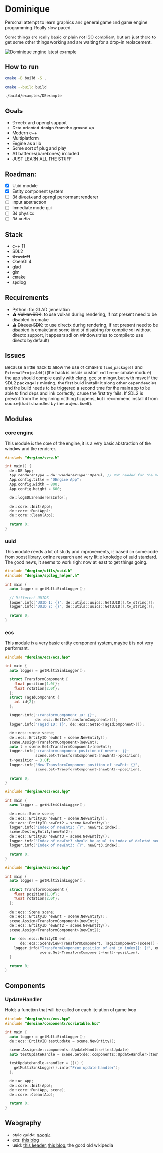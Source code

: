 # Dominique

Personal attempt to learn graphics and general game and game engine programming. Really slow paced.

Some things are really basic or plain not ISO compliant, but are just there to get some other things working and are
waiting for a drop-in replacement.


![Dominique engine latest example](./images/1.png "a title")

## How to run

```bash
cmake -B build -S .
```

```bash
cmake --build build
```

```bash
./build/examples/DEexample
```

## Goals

- ~~Directx~~ and opengl support
- Data oriented design from the ground up
- Modern c++
- Multiplatform
- Engine as a lib
- Some sort of plug and play
- All batteries(barebones) included
- JUST LEARN ALL THE STUFF

## Roadman:

- [x] Uuid module
- [x] Entity component system
- [ ] 3d ~~directx~~ and opengl performant renderer
- [ ] Input abstraction
- [ ] Inmediate mode gui
- [ ] 3d physics
- [ ] 3d audio

## Stack

- c++ 11
- SDL2
- ~~Directx11~~
- OpenGl 4
- glad
- glm
- cmake
- spdlog

## Requirements

- Python: for GLAD generation
- :warning: ~~Vulkan SDK~~: to use vulkan during rendering, if not present need to be disabled in cmake
- :warning: ~~Directx SDK~~: to use directx during rendering, if not present need to be disabled in cmake(and some kind
  of disabling for complie sdl without directx support, it appears sdl on windows tries to compile to use directx by
  default)

## Issues

Because a little hack to allow the use of cmake's `find_package()` and `ExternalProjecAdd()`(the hack is inside
custom `collector` cmake module) the app should compile easily with clang, gcc or mingw, but with msvc if the SDL2
package is missing, the first build installs it along other dependencies and the build needs to be triggered a second
time for the main app to be able to find deps and link correctly, cause the first try fails. If SDL2 is present from the
beginning nothing happens, but i recommend install it from source(that is handled by the project itself).

## Modules

### core engine

This module is the core of the engine, it is a very basic abstraction of the window and the renderer.

``` c++
#include "dengine/core.h"

int main() {
  de::DE App;
  App.rendererType = de::RendererType::OpenGl; // Not needed for the moment
  App.config.title = "DEngine App";
  App.config.width = 800;
  App.config.height = 600;

  de::logSDL2renderersInfo();

  de::core::Init(App);
  de::core::Run(App);
  de::core::Clean(App);

  return 0;
}
```

### uuid

This module needs a lot of study and improvements, is based on some code from boost library, online research and very
little knoledge of uuid standard. The good news, it seems to work right now at least to get things going.

``` c++
#include "dengine/utils/uuid.h"
#include "dengine/spdlog_helper.h"

int main {
  auto logger = getMultiSinkLogger();

  // Different UUIDS
  logger.info("UUID 1: {}", de::utils::uuids::GetUUID().to_string());
  logger.info("UUID 2: {}", de::utils::uuids::GetUUID().to_string());

  return 0;
}
```

### ecs

This module is a very basic entity component system, maybe it is not very performant.

``` c++
#include "dengine/ecs/ecs.hpp"

int main {
  auto logger = getMultiSinkLogger();

  struct TransformComponent {
    float position{1.0f};
    float rotation{2.0f};
  };
  struct TagIdComponent {
    int id{2};
  };

  logger.info("TransformComponent ID: {}",
              de::ecs::GetId<TransformComponent>());
  logger.info("TagId ID: {}", de::ecs::GetId<TagIdComponent>());

  de::ecs::Scene scene;
  de::ecs::EntityID newEnt = scene.NewEntity();
  scene.Assign<TransformComponent>(newEnt);
  auto t = scene.Get<TransformComponent>(newEnt);
  logger.info("TransformComponent position of newEnt: {}",
              scene.Get<TransformComponent>(newEnt)->position);
  t->position = 3.0f;
  logger.info("New TransformComponent position of newEnt: {}",
              scene.Get<TransformComponent>(newEnt)->position);
  
  return 0;
}
```

``` c++
#include "dengine/ecs/ecs.hpp"

int main {
  auto logger = getMultiSinkLogger();

  de::ecs::Scene scene;
  de::ecs::EntityID newEnt = scene.NewEntity();
  de::ecs::EntityID newEnt2 = scene.NewEntity();
  logger.info("Index of newEnt2: {}", newEnt2.index);
  scene.DestroyEntity(newEnt2);
  de::ecs::EntityID newEnt3 = scene.NewEntity();
  logger.info("Index of newEnt3 should be equal to index of deleted newEnt2");
  logger.info("Index of newEnt3: {}", newEnt3.index);

  return 0;
}
```

``` c++
#include "dengine/ecs/ecs.hpp"

int main {
  auto logger = getMultiSinkLogger();

  struct TransformComponent {
    float position{1.0f};
    float rotation{2.0f};
  };

  de::ecs::Scene scene;
  de::ecs::EntityID newEnt = scene.NewEntity();
  scene.Assign<TransformComponent>(newEnt);
  de::ecs::EntityID newEnt2 = scene.NewEntity();
  scene.Assign<TransformComponent>(newEnt2);

  for (de::ecs::EntityID ent :
       de::ecs::SceneView<TransformComponent, TagIdComponent>(scene)) {
    logger.info("TransformComponent position of ent in index{}: {}", ent.index,
                scene.Get<TransformComponent>(ent)->position);
  }

  return 0;
}
```

## Components

### UpdateHandler

Holds a function that will be called on each iteration of game loop

``` cpp
#include "dengine/ecs/ecs.hpp"
#include "dengine/components/scriptable.hpp"

int main {
  auto logger = getMultiSinkLogger();
  de::ecs::EntityID testUpdate = scene.NewEntity();

  scene.Assign<de::components::UpdateHandler>(testUpdate);
  auto testUpdateHandle = scene.Get<de::components::UpdateHandler>(testUpdate);

  testUpdateHandle->handler = []() {
    getMultiSinkLogger().info("From update handler");
  };

  de::DE App;
  de::core::Init(App);
  de::core::Run(App, scene);
  de::core::Clean(App);

  return 0;
}
```

## Webgraphy

- style guide: [google](https://google.github.io/styleguide/cppguide.html)
- ecs: [this blog](https://www.david-colson.com/2020/02/09/making-a-simple-ecs.html)
- uuid: [this header](https://www.boost.org/doc/libs/1_81_0/boost/uuid/uuid.hpp), [this blog](https://lowrey.me/guid-generation-in-c-11/),
the good old wikipedia

